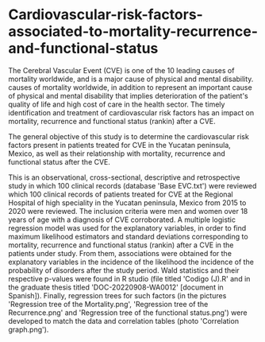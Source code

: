 # Cardiovascular-risk-factors-associated-to-mortality-recurrence-and-functional-status

The Cerebral Vascular Event (CVE) is one of the 10 leading causes of mortality worldwide, and is a major cause of physical and mental disability. causes of mortality worldwide, in addition to represent an important cause of physical and mental disability that implies deterioration of the patient's quality of life and high cost of care in the health sector. The timely identification and treatment of cardiovascular risk factors has an impact on mortality, recurrence and functional status (rankin) after a CVE.

The general objective of this study is to determine the cardiovascular risk factors present in patients treated for CVE in the Yucatan peninsula, Mexico, as well as their relationship with mortality, recurrence and functional status after the CVE.

This is an observational, cross-sectional, descriptive and retrospective study in which 100 clinical records (database 'Base EVC.txt') were reviewed which 100 clinical records of patients treated for CVE at the Regional Hospital of high speciality in the Yucatan peninsula, Mexico from 2015 to 2020 were reviewed. The inclusion criteria were men and women over 18 years of age with a diagnosis of CVE corroborated. A multiple logistic regression model was used for the explanatory variables, in order to find maximum likelihood estimators and standard deviations corresponding to mortality, recurrence and functional status (rankin) after a CVE in the patients under study. From them, associations were obtained for the explanatory variables in the incidence of the likelihood the incidence of the probability of disorders after the study period. Wald statistics and their respective p-values were found in R studio (file titled 'Codigo (J).R' and in the graduate thesis titled 'DOC-20220908-WA0012' [document in Spanish]). Finally, regression trees for such factors (in the pictures 'Regression tree of the Mortality.png', 'Regression tree of the Recurrence.png' and 'Regression tree of the functional status.png') were developed to match the data and correlation tables (photo 'Correlation graph.png'). 
